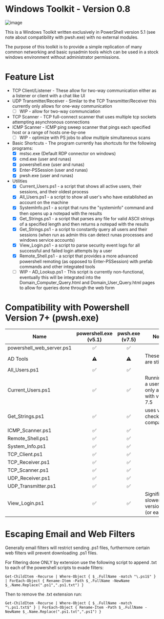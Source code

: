 # Windows Toolkit - Version 0.8

![image](https://github.com/user-attachments/assets/8fd1ea7b-5aa9-4813-b8a8-bf9ca7d7d019)

This is a Windows Toolkit written exclusively in PowerShell version 5.1 (see note about compatibility with pwsh.exe) with no external modules.

The purpose of this toolkit is to provide a simple replication of many common networking and basic sysadmin tools which can be used in a stock windows environment without administrator permissions.

# Feature List

- TCP Client/Listener - These allow for two-way communication either as a listener or client with a chat like UI
- UDP Transmitter/Receiver - Similar to the TCP Transmitter/Receiver this currently only allows for one-way communication
  - [ ] WIP - allow for two-way communciation
- TCP Scanner - TCP full-connect scanner that uses multiple tcp sockets attempting asynchronous connections
- ICMP Scanner - ICMP ping sweep scanner that pings each specified host or a range of hosts one-by-one
  - [ ] WIP - optimize with PS jobs to allow multiple simultaneous scans 
- Basic Shortcuts - The program currently has shortcuts for the following programs:
  - [X] mstsc.exe (Default RDP connector on windows)
  - [X] cmd.exe (user and runas)
  - [X] powershell.exe (user and runas)
  - [X] Enter-PSSession (user and runas)
  - [X] pwsh.exe (user and runas)
- Utilities
  - [X] Current_Users.ps1 - a script that shows all active users, their sessions, and their oldest process
  - [X] All_Users.ps1 - a script to show all user's who have established an account on the machine
  - [X] SystemInfo.ps1 - a script that runs the "systeminfo" command and then opens up a notepad with the results
  - [X] Get_Strings.ps1 - a script that parses any file for valid ASCII strings of a specified length and then returns a notepad with the results
  - [X] Get_Strings.ps1 - a script to constantly query all users and their sessions (when run as admin this can detect runas processes and windows service accounts)
  - [X] View_Login.ps1 - a script to parse security event logs for all successful and failed login attempts by a user
  - [X] Remote_Shell.ps1 - a script that provides a more advanced powershell remoting (as opposed to Enter-PSSession) with prefab commands and other integrated tools
  - [ ] WIP - AD_Lookup.ps1 - This script is currently non-functional, eventually this will be integrated into the Domain_Computer_Query.html and Domain_User_Query.html pages to allow for queries done through the web form

# Compatibility with Powershell Version 7+ (pwsh.exe)
| Name | powershell.exe (v5.1) | pwsh.exe (v7.5) | Notes |
| - | :-: | :-: | - |
| powershell_web_server.ps1 | ✅ | ✅ | |
| AD Tools | ⚠️ | ⚠️ | These tools are still WIP |
| All_Users.ps1 | ✅ | ✅ | |
| Current_Users.ps1 | ✅ | ✅ | Running as a user is only allowed with version 7.5 |
| Get_Strings.ps1 | ✅ | ✅ | uses version check for compatibility |
| ICMP_Scanner.ps1 | ✅  | ✅ | |
| Remote_Shell.ps1 | ✅  | ✅ | |
| System_Info.ps1 | ✅ | ✅  | |
| TCP_Client.ps1 | ✅ | ✅  | |
| TCP_Receiver.ps1 | ✅ | ✅ | |
| TCP_Scanner.ps1 | ✅ | ✅ | |
| UDP_Receiver.ps1 | ✅ | ✅ | |
| UDP_Transmitter.ps1 | ✅ | ✅ | |
| View_Login.ps1 | ✅ | ✅ | Significantly slower in version 5.1 (or earlier) |
# Escaping Email and Web Filters

Generally email filters will restrict sending .ps1 files, furthermore certain web filters will prevent downloading .ps1 files.

For filtering done ONLY by extension use the following script to append .txt to each of the powershell scripts to evade filters:

```
Get-ChildItem -Recurse | Where-Object { $_.FullName -match "\.ps1$" } | ForEach-Object { Rename-Item -Path $_.FullName -NewName $_.Name.Replace(".ps1",".ps1.txt") }
```

Then to remove the .txt extension run:

```
Get-ChildItem -Recurse | Where-Object { $_.FullName -match "\.ps1.txt$" } | ForEach-Object { Rename-Item -Path $_.FullName -NewName $_.Name.Replace(".ps1.txt",".ps1") }
```
